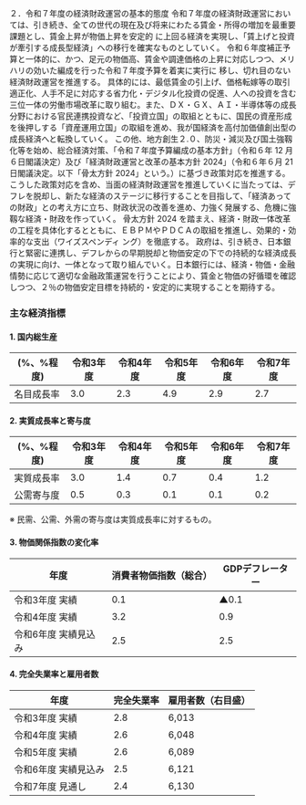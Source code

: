 ２．令和７年度の経済財政運営の基本的態度 
令和７年度の経済財政運営においては、引き続き、全ての世代の現在及び将来にわたる賃金・所得の増加を最重要課題とし、賃金上昇が物価上昇を安定的
に上回る経済を実現し、「賃上げと投資が牽引する成長型経済」への移行を確実なものとしていく。
令和６年度補正予算と一体的に、かつ、足元の物価高、賃金や調達価格の上昇に対応しつつ、メリハリの効いた編成を行った令和７年度予算を着実に実行に
移し、切れ目のない経済財政運営を推進する。
具体的には、最低賃金の引上げ、価格転嫁等の取引適正化、人手不足に対応する省力化・デジタル化投資の促進、人への投資を含む三位一体の労働市場改革に取り組む。また、ＤＸ・ＧＸ、ＡＩ・半導体等の成長分野における官民連携投資など、「投資立国」の取組とともに、国民の資産形成を後押しする「資産運用立国」の取組を進め、我が国経済を高付加価値創出型の成長経済へと転換していく。
この他、地方創生２.０、防災・減災及び国土強靱化等を始め、総合経済対策、「令和７年度予算編成の基本方針」（令和６年 12 月６日閣議決定）及び「経済財政運営と改革の基本方針 2024」（令和６年６月 21 日閣議決定。以下「骨太方針 2024」という。）に基づき政策対応を推進する。
こうした政策対応を含め、当面の経済財政運営を推進していくに当たっては、デフレを脱却し、新たな経済のステージに移行することを目指して、「経済あっての財政」との考え方に立ち、財政状況の改善を進め、力強く発展する、危機に強靱な経済・財政を作っていく。
骨太方針 2024 を踏まえ、経済・財政一体改革の工程を具体化するとともに、ＥＢＰＭやＰＤＣＡの取組を推進し、効果的・効率的な支出（ワイズスペンディ
ング）を徹底する。
政府は、引き続き、日本銀行と緊密に連携し、デフレからの早期脱却と物価安定の下での持続的な経済成長の実現に向け、一体となって取り組んでいく。日本銀行には、経済・物価・金融情勢に応じて適切な金融政策運営を行うことにより、賃金と物価の好循環を確認しつつ、２％の物価安定目標を持続的・安定的に実現することを期待する。

### 主な経済指標

#### 1. 国内総生産

| (%、%程度) | 令和3年度 | 令和4年度 | 令和5年度 | 令和6年度 | 令和7年度 |
|------------|------------|------------|------------|------------|------------|
| 名目成長率 | 3.0 | 2.3 | 4.9 | 2.9 | 2.7 |\n| 実質成長率 | 2.9 | 1.4 | 0.7 | 0.4 | 1.2 |

#### 2. 実質成長率と寄与度

| (%、%程度) | 令和3年度 | 令和4年度 | 令和5年度 | 令和6年度 | 令和7年度 |
|------------|------------|------------|------------|------------|------------|
| 実質成長率 | 3.0 | 1.4 | 0.7 | 0.4 | 1.2 |\n| 民需寄与度 | 1.0 | 0.5 | 0.2 | 0.1 | 0.3 |
| 公需寄与度 | 0.5 | 0.3 | 0.1 | 0.1 | 0.2 |\n| 外需寄与度 | 1.5 | 0.6 | 0.4 | 0.2 | 0.7 |

※ 民需、公需、外需の寄与度は実質成長率に対するもの。

#### 3. 物価関係指数の変化率

| 年度 | 消費者物価指数（総合） | GDPデフレーター |
| --- | --- | --- |
| 令和3年度 実績 | 0.1 | ▲0.1 |
| 令和4年度 実績 | 3.2 | 0.9 |\n| 令和5年度 実績 | 4.2 | 3.0 |
| 令和6年度 実績見込み | 2.5 | 2.5 |\n| 令和7年度 見通し | 2.0 | 1.5 |

#### 4. 完全失業率と雇用者数

| 年度 | 完全失業率 | 雇用者数（右目盛） |
| --- | --- | --- |
| 令和3年度 実績 | 2.8 | 6,013 |
| 令和4年度 実績 | 2.6 | 6,048 |
| 令和5年度 実績 | 2.6 | 6,089 |
| 令和6年度 実績見込み | 2.5 | 6,121 |
| 令和7年度 見通し | 2.4 | 6,130 |
